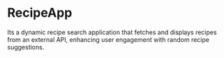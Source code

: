 # RecipeApp
Its a dynamic recipe search application that fetches and displays recipes from an external API, enhancing user engagement with random recipe suggestions.
